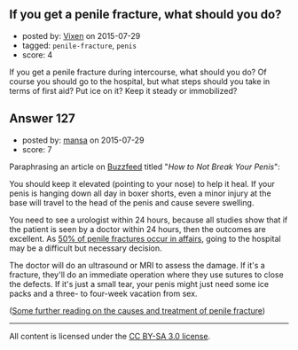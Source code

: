 ## If you get a penile fracture, what should you do?

- posted by: [Vixen](https://stackexchange.com/users/1313746/vixen) on 2015-07-29
- tagged: `penile-fracture`, `penis`
- score: 4

If you get a penile fracture during intercourse, what should you do? Of course you should go to the hospital, but what steps should you take in terms of first aid?  Put ice on it?  Keep it steady or immobilized?


## Answer 127

- posted by: [mansa](https://stackexchange.com/users/6703925/mansa) on 2015-07-29
- score: 7

<p>Paraphrasing an article on <a href="http://www.buzzfeed.com/caseygueren/how-to-not-break-your-penis" rel="nofollow">Buzzfeed</a> titled "<em>How to Not Break Your Penis</em>":</p>

<p>You should keep it elevated (pointing to your nose) to help it heal. If your penis is hanging down all day in boxer shorts, even a minor injury at the base will travel to the head of the penis and cause severe swelling.</p>

<p>You need to see a urologist within 24 hours, because all studies show that if the patient is seen by a doctor within 24 hours, then the outcomes are excellent. As <a href="http://onlinelibrary.wiley.com/doi/10.1111/j.1743-6109.2011.02461.x/abstract" rel="nofollow">50% of penile fractures occur in affairs</a>, going to the hospital may be a difficult but necessary decision.</p>

<p>The doctor will do an ultrasound or MRI to assess the damage. If it's a fracture, they'll do an immediate operation where they use sutures to close the defects. If it's just a small tear, your penis might just need some ice packs and a three- to four-week vacation from sex.</p>

<p>(<a href="http://www.hindawi.com/journals/au/2014/768158/" rel="nofollow">Some further reading on the causes and treatment of penile fracture</a>)</p>




---

All content is licensed under the [CC BY-SA 3.0 license](https://creativecommons.org/licenses/by-sa/3.0/).
